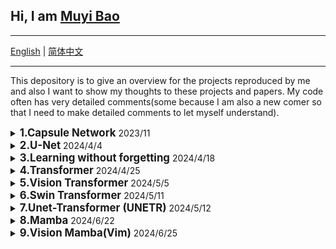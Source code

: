 ## Hi, I am [Muyi Bao](https://github.com/BaoBao0926/BaoBao0926.github.io)

---

[English](https://github.com/BaoBao0926/Overview-of-Reproduced-Project) | [简体中文](https://github.com/BaoBao0926/Overview-of-Reproduced-Project/blob/main/README_chinese.md)

---


This depository is to give an overview for the projects reproduced by me and also I want to show my thoughts to these projects and papers. My code often has very detailed comments(some because I am also a new comer so that I need to make detailed comments to let myself understand).


  <!--    -----------------------------------------1.CapsNet -------------------------------------------------------  -->
<details> 
   <summary>
   <b style="font-size: larger;">1.Capsule Network</b> 2023/11
   </summary>   
   
   <br />
   
  The idea of Capsule network is very novel and interesting

  1.Change commonly used scalars (this paper think the matrixes normally used in CNN are all scalar, but sometimes we may think these are vectors or matrixs) into vectors and hence proposing a algorithm, Dynamic Routing. In my opinion, the Dynamic routing is powerful for feature extraction, at least it gives a new idea to extract features. 

  2.It keeps using a idea of capsules.

  But training CapsNet is costly. Additionaly, compared with nowadays model, CapsNet shows its inability to more general and complex datasets. It is very hard to deal with complex datasets.

  I refer this [repository](https://github.com/gram-ai/capsule-networks) to write the code

  Paper: [Dynamic Routing Between Capsules](https://proceedings.neurips.cc/paper_files/paper/2017/hash/2cad8fa47bbef282badbb8de5374b894-Abstract.html)

  Architecture:
  
  <img src="https://github.com/BaoBao0926/Overview-of-Reproduced-Project/blob/main/Code/1.Capsule%20Network/583dc5ed79e1282895f8cd937e3a17e.png" alt="Model" style="width: 500px; height: auto;"/>
 
  Dynamic Routing Algorithm:
  
  <img src="https://github.com/BaoBao0926/Overview-of-Reproduced-Project/blob/main/Code/1.Capsule%20Network/93dd912e6da6c2b7ec1df004c736e8e.png" alt="Model" style="width: 500px; height: auto;"/>
 
  
   
</details>


  <!--    -----------------------------------------2. U-Net   -------------------------------------------------------  -->
<details> 
   <summary>
   <b style="font-size: larger;">2.U-Net </b> 2024/4/4
   </summary>   
   
   <br />
   
  U-Net is used in segmentation task. The architecture is relatively simple, therefore suitable for new begineers to start learning how to deal with segmentation task. 

  It is used in medical field at first. I see a explanation that because the structure of medical images is constraint, relatively shallower model may work better.

   Paper: [U-Net-Based medical image segmentation](https://ncbi.longhoe.net/pmc/articles/PMC9033381/)

Architecture:

<img src="https://github.com/BaoBao0926/Overview-of-Reproduced-Project/blob/main/Code/2.%20U-Net/architecutre.png" alt="Model" style="width: 500px; height: auto;"/>


   
</details>




  <!--    -----------------------------------------  3.Learning without forgetting   -------------------------------------------------------  -->
<details> 
   <summary>
   <b style="font-size: larger;">3.Learning without forgetting </b>2024/4/18
   </summary>   
   
   <br />
   
  Learning withou forgetting (LwF) is used to deal with continual learning task in classification task. Some papers regard this paper as the first paper to systematically define continual learning (CL). In my opinion, it indead gives a lots of insights to CL. 

As to its metholodogy, it can be regared as the most simple way to use Knowledge Distillation (KD) into CL area. This project is very suitable for new begineers who want to learn continual learning using KD.

Additionally, the way of its CL is continually learn one class in one dataset. Taking CUB-200 dataset as example, it will learn one category on one time. Normally, we may think learn all categories of one dataset on one time.

I give very detailed comments in this project. I referred to this [project](https://github.com/ngailapdi/LWF). But the implementation way is different. I am not sure which one is better. But I think my code is very clear.

Paper: [Learning without Forgetting](https://ieeexplore.ieee.org/abstract/document/8107520)

Original Repository: [here](https://github.com/lizhitwo/LearningWithoutForgetting)

Architecture:

<img src="https://github.com/BaoBao0926/Overview-of-Reproduced-Project/blob/main/Code/3.%20Learning-without-forgetting/architecture.png" alt="Model" style="width: 600px; height: auto;"/>

Algorithm:

<img src="https://github.com/BaoBao0926/Overview-of-Reproduced-Project/blob/main/Code/3.%20Learning-without-forgetting/algorithm.png" alt="Model" style="width: 500px; height: auto;"/>


</details>



  <!--    ----------------------------------------- 4.Transformer   -------------------------------------------------------  -->
<details> 
   <summary>
   <b style="font-size: larger;">4.Transformer </b> 2024/4/25
   </summary>   
   
   <br />
   
There are a lots of paper and repostories to expain it. I also need learn these insights.

The reason why I learn this is that in 2021 transformer is used in Computer Vision(Vision Transformer ViT). Therefore, I learned Transformer, which should be used in NLP.

I learn Transformer by this [blog](https://blog.csdn.net/benzhujie1245com/article/details/117173090?spm=1001.2014.3001.5506), offering very detailed explanation.

I refer this [repository](https://github.com/datawhalechina/dive-into-cv-pytorch) 's code to write my code. I give many detailed explanation and I re-constructure the code skeleton so that it is easier for new comer(also for myself) to learn, and then can understand what source code is doing.

Paper: [Attention is all you need](https://proceedings.neurips.cc/paper_files/paper/2017/hash/3f5ee243547dee91fbd053c1c4a845aa-Abstract.html)

The architecture:

<img src="https://github.com/BaoBao0926/Overview-of-Reproduced-Project/blob/main/Code/4.Transformer/358b56267a5fde9e4c42fae0f31a635.png" alt="Model" style="width: 350px; height: auto;"/>

</details>


  <!--    ----------------------------------------- 5.Vision Transformer   -------------------------------------------------------  -->
<details> 
   <summary>
   <b style="font-size: larger;">5.Vision Transformer </b>  2024/5/5
   </summary>   
   
   <br />
   
In 2021, a team used almost unchanged Transformer used in image classification, which give people an idea that Transformer orinigal used in NLP can also be used in Computer Vision. This is a huge improvement in Vision field. Many records have been broken by Transofrmer-based model. It prove transformer can be used in CV and if at scale, Transformer can even performer better. Based on this work, a lot of work has been born.

If you can write the code of Transformer, Vision Transformer(ViT) is also easy for you because there is not decoder. 

I learn ViT through this [bilibili vedio](https://www.bilibili.com/video/BV15P4y137jb?vd_source=80b346be9e1c1a93109688bf064e5be1) and this [one](https://www.bilibili.com/video/BV1Uu411o7oY?p=2&vd_source=80b346be9e1c1a93109688bf064e5be1), this [blog](https://blog.csdn.net/qq_51957239/article/details/132912677?spm=1001.2014.3001.5506).

Writing code refer to this [bilibili vedio](https://www.bilibili.com/video/BV1Uu411o7oY?p=2&vd_source=80b346be9e1c1a93109688bf064e5be1) and this [repository](https://github.com/lucidrains/vit-pytorch) and the [authrity repository](https://github.com/google-research/vision_transformer)

Paper: [An Image is Worth 16x16 Words: Transformers for Image Recognition at Scale](https://arxiv.org/abs/2010.11929)

The architecture: 

<img src="https://github.com/BaoBao0926/Overview-of-Reproduced-Project/blob/main/Code/5.Vision-Transformer(ViT)/87c2a66be6f2a38f76d2a158fe79f28.png" alt="Model" style="width: 700px; height: auto;"/>


</details>


   <!--    ----------------------------------------- 6.Swin Transformer   -------------------------------------------------------  -->
<details> 
   <summary>
   <b style="font-size: larger;">6.Swin Transformer</b> 2024/5/11
   </summary>   
   
   <br />

Swin Transformer is a work based on Vision Transformer(ViT) and solve the problem of large image resolution and high computational complexity. This is almost a landmark work, breaking the record in countless computer vision tasks. It proves swin transformer can be used as an gerneral backbone in CV.

Its code is very good, which I learn a lot from it. I encourage everyone to reproduce this code, which must can give a lot of insight and improving your coding ability.

In its paper and many resource, it says it is better to have a pre-train. I simply train the swim-transformer on FOOD101 (just as an simple experiment). I found three issue: 1) It is very hard to train, requiring hugh computation cost (before this, I just train CNN rathan than transformer-based model). 2) Training a network from scratch will have poor initial results 3) Hyperparameters i.e. learning rate are very important. These are all my findings, which may be wrong.


The source I refer: a bilibili [vedio](https://www.bilibili.com/video/BV13L4y1475U?vd_source=80b346be9e1c1a93109688bf064e5be1) to explain paper, 
a bilibili [vedio](https://www.bilibili.com/video/BV1zT4y197Fe?p=2&vd_source=80b346be9e1c1a93109688bf064e5be1) to explain to code, a CSDN [blog](https://blog.csdn.net/qq_45848817/article/details/127105956?ops_request_misc=&request_id=&biz_id=102&utm_term=Swim%20transformer%E4%BB%8B%E7%BB%8D&utm_medium=distribute.pc_search_result.none-task-blog-2~all~sobaiduweb~default-0-127105956.142^v100^pc_search_result_base4&spm=1018.2226.3001.4187) to explain the Swim Transformer,
a CSDN [blog](https://blog.csdn.net/beginner1207/article/details/138034012?ops_request_misc=&request_id=&biz_id=102&utm_term=Droppath&utm_medium=distribute.pc_search_result.none-task-blog-2~all~sobaiduweb~default-0-138034012.142^v100^pc_search_result_base4&spm=1018.2226.3001.4187) to introduce Dropath(it is my first time to see this),

Original paper: [Swin transformer: Hierarchical vision transformer using shifted windows](https://openaccess.thecvf.com/content/ICCV2021/html/Liu_Swin_Transformer_Hierarchical_Vision_Transformer_Using_Shifted_Windows_ICCV_2021_paper)

Official repository: [here](https://github.com/microsoft/Swin-Transformer)

<img src="https://github.com/BaoBao0926/Overview-of-Reproduced-Project/blob/main/Code/6.Swin-Transformer/1fec248384cc012c87ac288d50e980f.png" alt="Model" style="width: 700px; height: auto;"/>

</details>

  <!--    ----------------------------------------- 7.Unet-Transformer (UNETR)   -------------------------------------------------------  -->
<details> 
   <summary>
   <b style="font-size: larger;">7.Unet-Transformer (UNETR)</b> 2024/5/12
   </summary>   
   
   <br />

Based on the work of Vision Transformer (ViT), this paper proposed a work named UNEt-TRansformer (UNETR), which is used to deal with 3D medical images. The whole architecture is like U-net and the encodder is replaced by ViT. 

This is my first time to see how to deal with 3D image. Dealing 3D is quite different. Normally use torch.nn.Conv3d. The most different is the image size. The 3D image dimension is like (batch_size, one image channel, height(frame), height, width). Take vedio as example: if there are 10 vedios, each consisting 20 frames, RGB image(3 channels), 224*224 pixel, it will be (10, 3, 20, 224, 224)

There is also a work based on this one and Swin-Transformer, named Swin-UNETR, which should be very similar.

The code in official repository use monai libiary, which can provide a fast track for code change proposals and demonstrating cutting-edge research ideas. But in my code, I used the ViT code reproduced by myself to reproduce UNETR. 

I think if you have implemented ViT or want to use monai libiary, implementation of UNETR is not a hard thing. 

Training such transformer-based network is computational cost. I use my conputer(CPU only) to run the forward part with the image size (2, 1, 128, 128, 128), which need about one minutes. Without good GPU, it very hard to get result. This is also my first time to get an intuitive sense of how much computing resources transofrmer consumes.

Original paper: [Unetr: Transformers for 3d medical image segmentation](https://openaccess.thecvf.com/content/WACV2022/html/Hatamizadeh_UNETR_Transformers_for_3D_Medical_Image_Segmentation_WACV_2022_paper.html)

Official repository: [here](https://github.com/Project-MONAI/research-contributions/tree/main)

Refered repository: [here](https://github.com/tamasino52/UNETR/blob/main/unetr.py)


<img src="https://github.com/BaoBao0926/Overview-of-Reproduced-Project/raw/main/Code/7.UNETR/model.png" alt="Model" style="width: 700px; height: auto;"/>


</details>


  <!--    ----------------------------------------- 8.Mamba   -------------------------------------------------------  -->
<details> 
   <summary>
   <b style="font-size: larger;">8.Mamba</b> 2024/6/22
   </summary>   
   
   <br />

From the perspective of the result and performance, Mamba seem to can shake transofrmer's position. Mamba can outperformer than Transformer slight while calculating much faster. It seems to be a substitute for Transformer. With the development of Transformer, one disadvantage is the time complexity is O(n^2). As models get bigger, the problem gets worse. However, Mamba is O(n), which can well solve this problem.

Another point is that Transoformer's self-attention mechanism is actually not supported by any theory, it seems to be just a patchwork of modules (although it seems to make sense). But Mamba is supported by the State space model theory, which I learn in my undergraduate Y3. This gives mamba a higher interpretability. To some extend, Mamba has very similar idea with RNN/LSTM. They are a kind of forward flow, from the previous one and input at this time to the next.

In short, I think Mamba has a lot of advantages, and it can do better than transformer at the beginning of its birth, and its emergence is expected to greatly promote the development of the field, at least using the idea of SSM is great. 

The paper of Mamba is very abstract. Fortunally, many blogs and videos try to explain it, which give me lots insights. 

Paper: [Mamba: Linear-Time Sequence Modeling with Selective State Spaces](https://arxiv.org/abs/2312.00752)

Official Repository: [here](https://github.com/state-spaces/mamba/tree/main) 

I recommend this [CSND blog](https://blog.csdn.net/v_JULY_v/article/details/134923301?ops_request_misc=%257B%2522request%255Fid%2522%253A%2522171905345716800182784276%2522%252C%2522scm%2522%253A%252220140713.130102334.pc%255Fall.%2522%257D&request_id=171905345716800182784276&biz_id=0&utm_medium=distribute.pc_search_result.none-task-blog-2)

I recommend these BiliBili videos: [1](https://www.bilibili.com/video/BV1vF4m1F7KG?vd_source=80b346be9e1c1a93109688bf064e5be1), [2](https://www.bilibili.com/video/BV1KH4y1W7cm?vd_source=80b346be9e1c1a93109688bf064e5be1), [3](https://www.bilibili.com/video/BV1gy411Y7xa?vd_source=80b346be9e1c1a93109688bf064e5be1), [4](https://www.bilibili.com/video/BV1hf421D7km?vd_source=80b346be9e1c1a93109688bf064e5be1) and [5](https://www.bilibili.com/video/BV1Xn4y1o7TE?vd_source=80b346be9e1c1a93109688bf064e5be1). After seeing these videos, I get a lots of insights and know what Mamba is.

Although a lots materials to explain what Mamba is, I think the the code and architecture of Mamba is not very clear and these materials do not focus on the code. But I found this [repository](https://github.com/johnma2006/mamba-minimal), which provide the minimal implementation. After seeing this code, I know basicly what the Mamba code is. In my reprodeced code, I give detailed comments to explain each part.

mamba_minimal.py is the work of the [repository](https://github.com/johnma2006/mamba-minimal) mentioned above.

mamba_minimal_muyi.py is what I reproduced and give detailed comments.

mamba_main is official full implementation and I give some comments.

I put some import picture here:

The whole architecture demo:

<img src="https://github.com/BaoBao0926/Overview-of-Reproduced-Project/blob/main/Code/8.Mamba/pictures/whole_architecture.png" alt="Model" style="width: 700px; height: auto;"/>

The formula for delta,A,B,C,D:

<img src="https://github.com/BaoBao0926/Overview-of-Reproduced-Project/blob/main/Code/8.Mamba/pictures/formula.png" alt="Model" style="width: 700px; height: auto;"/>

The algorithm for SSM:

<img src="https://github.com/BaoBao0926/Overview-of-Reproduced-Project/blob/main/Code/8.Mamba/pictures/algorithm.png" alt="Model" style="width: 700px; height: auto;"/>

The Mamba block architecture:

<img src="https://github.com/BaoBao0926/Overview-of-Reproduced-Project/blob/main/Code/8.Mamba/pictures/architecture.png" alt="Model" style="width: 700px; height: auto;"/>

</details>




 <!--    ----------------------------------------- 9.Vision Mamba(Vim)   -------------------------------------------------------  -->
<details> 
   <summary>
   <b style="font-size: larger;">9.Vision Mamba(Vim)</b> 2024/6/25
   </summary>   
   
   <br />

Very similar to the relationship of Transformer and Vision Transformer, Vision Mamba(Vim) has the similar idea with them based on Mamba. Vim has the potential to become the universal backbone of the new CV field. Performance and speed are higher than Transormer. 

In addition, I have an idea that since Mamba can process very long sequences of text (such as millions of pixels), the image is unlikely to reach millions of patches no matter how many pixals image is. Therefore, Vim should not forget too much of the previous patch content when processing images (note that Vim is a timing-sequence model). So processing images as time series data does not reduce performance. Vision Transofrmer does not reduce performance because it is parallelized, and each patch is computed at the same time.

Vision Mmaba has two major innovations:

1.Use mamba in computer vision field.

2.Use bidirectional SSM, which leads to a lots of similar works.


I only see this Bilibili [video](https://www.bilibili.com/video/BV1hf421D7km?vd_source=80b346be9e1c1a93109688bf064e5be1). I know Vim when I learn Mamba. This is not too hard because it is very similar with the relationship of Transformer and Vision Transformer.

The official repository is [here](https://github.com/hustvl/Vim). 

The paper: [Efficient Visual Representation Learning with Bidirectional State Space Model](https://arxiv.org/abs/2401.09417)

As for code, I did not see any codes that can help people to understand. In my reprodeced code, I make a toy version(very simple one, similar to mamba_minimal). I also give a very detail comments in the souce code of Vision mamba. In the source code, I find there's something that seems to be wrong: When conducting bidirectional SSM, it use two Vim block, one used for forward and other one used for backward. This is not consist with the architecture described in the paper picture. I also show the real architecture below.


The Vision Mamba architecture:

<img src="https://github.com/BaoBao0926/Overview-of-Reproduced-Project/blob/main/Code/9.Vision%20Mamba(Vim)/architecture.png" alt="Model" style="width: 800px; height: auto;"/>

The real Vim architecture in code:

<img src="https://github.com/BaoBao0926/Overview-of-Reproduced-Project/blob/main/Code/9.Vision%20Mamba(Vim)/real_architecture.png" alt="Model" style="width: 650px; height: auto;"/>


The Vision Mmaba algorithm:

<img src="https://github.com/BaoBao0926/Overview-of-Reproduced-Project/blob/main/Code/9.Vision%20Mamba(Vim)/algorithm.png" alt="Model" style="width: 350px; height: auto;"/>

</details>
















